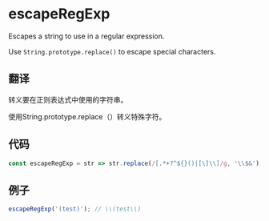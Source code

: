 # escapeRegExp

Escapes a string to use in a regular expression.

Use `String.prototype.replace()` to escape special characters.

## 翻译

转义要在正则表达式中使用的字符串。

使用String.prototype.replace（）转义特殊字符。

## 代码

```js
const escapeRegExp = str => str.replace(/[.*+?^${}()|[\]\\]/g, '\\$&');
```

## 例子

```js
escapeRegExp('(test)'); // \\(test\\)
```
